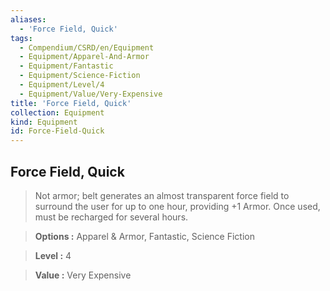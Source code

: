 ```yaml
---
aliases:
  - 'Force Field, Quick'
tags:
  - Compendium/CSRD/en/Equipment
  - Equipment/Apparel-And-Armor
  - Equipment/Fantastic
  - Equipment/Science-Fiction
  - Equipment/Level/4
  - Equipment/Value/Very-Expensive
title: 'Force Field, Quick'
collection: Equipment
kind: Equipment
id: Force-Field-Quick
---
```

## Force Field, Quick    
    
>Not armor; belt generates an almost transparent force field to surround the user for up to one hour, providing +1 Armor. Once used, must be recharged for several hours.    
> **Options :** Apparel & Armor, Fantastic, Science Fiction    
> **Level :** 4    
> **Value :** Very Expensive
